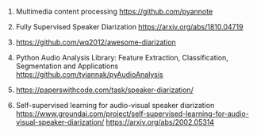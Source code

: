 1. Multimedia content processing
https://github.com/pyannote

2. Fully Supervised Speaker Diarization
https://arxiv.org/abs/1810.04719

3. https://github.com/wq2012/awesome-diarization

4. Python Audio Analysis Library: Feature Extraction, Classification, Segmentation and Applications
https://github.com/tyiannak/pyAudioAnalysis 

5. https://paperswithcode.com/task/speaker-diarization/  

6. Self-supervised learning for audio-visual speaker diarization
https://www.groundai.com/project/self-supervised-learning-for-audio-visual-speaker-diarization/
https://arxiv.org/abs/2002.05314

